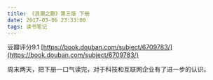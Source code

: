 ```yaml
---
title: 《浪潮之巅》第三版 下册
date: 2017-03-06 23:33:00
tags: 读书笔记
---
```


豆瓣评分9.1
[https://book.douban.com/subject/6709783/](https://book.douban.com/subject/6709783/)

周末两天，把下册一口气读完，对于科技和互联网企业有了进一步的认识。

<!-- more -->